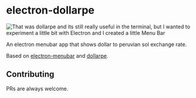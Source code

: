 # electron-dollarpe

![That was dollarpe and its still really useful in the terminal, but I wanted to experiment a little bit with Electron and I created a little Menu Bar](https://user-images.githubusercontent.com/8507974/113966513-d10c7100-97f4-11eb-88ea-2ee774c7478a.gif)

An electron menubar app that shows dollar to peruvian sol exchange rate.

Based on [electron-menubar](https://github.com/rousan/electron-menubar) and [dollarpe](https://github.com/cristianbgp/dollarpe).

## Contributing

PRs are always welcome.
